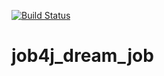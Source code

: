 [![Build Status](https://travis-ci.com/alenaborvenko/job4j_dreamjob.svg?branch=master)](https://travis-ci.com/alenaborvenko/job4j_dreamjob)
# job4j_dream_job